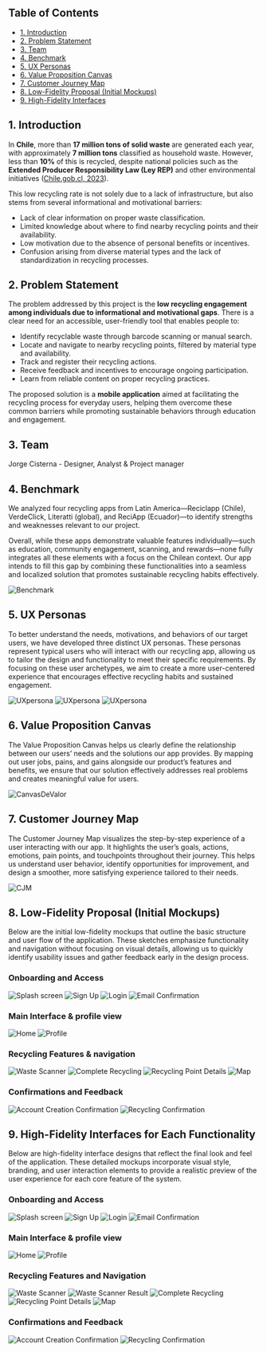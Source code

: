## Table of Contents

- [1. Introduction](#1-introduction)
- [2. Problem Statement](#2-problem-statement)
- [3. Team](#3-team)
- [4. Benchmark](#4-benchmark)
- [5. UX Personas](#5-ux-personas)
- [6. Value Proposition Canvas](#6-value-proposition-canvas)
- [7. Customer Journey Map](#7-customer-journey-map)
- [8. Low-Fidelity Proposal (Initial Mockups)](#8-low-fidelity-proposal-initial-mockups)
- [9. High-Fidelity Interfaces](#9-high-fidelity-interfaces-for-each-functionality)

## 1. Introduction

In **Chile**, more than **17 million tons of solid waste** are generated each year, with approximately **7 million tons** classified as household waste. However, less than **10%** of this is recycled, despite national policies such as the **Extended Producer Responsibility Law (Ley REP)** and other environmental initiatives ([Chile.gob.cl, 2023](https://www.chile.gob.cl/chile/blog/todos/nueva-ley-de-reciclaje-chile-avanza-en-sus-compromisos-medioambientales)).

This low recycling rate is not solely due to a lack of infrastructure, but also stems from several informational and motivational barriers:

- Lack of clear information on proper waste classification.
- Limited knowledge about where to find nearby recycling points and their availability.
- Low motivation due to the absence of personal benefits or incentives.
- Confusion arising from diverse material types and the lack of standardization in recycling processes.

## 2. Problem Statement

The problem addressed by this project is the **low recycling engagement among individuals due to informational and motivational gaps**. There is a clear need for an accessible, user-friendly tool that enables people to:

- Identify recyclable waste through barcode scanning or manual search.
- Locate and navigate to nearby recycling points, filtered by material type and availability.
- Track and register their recycling actions.
- Receive feedback and incentives to encourage ongoing participation.
- Learn from reliable content on proper recycling practices.

The proposed solution is a **mobile application** aimed at facilitating the recycling process for everyday users, helping them overcome these common barriers while promoting sustainable behaviors through education and engagement.

## 3. Team

Jorge Cisterna - Designer, Analyst & Project manager


## 4. Benchmark

We analyzed four recycling apps from Latin America—Reciclapp (Chile), VerdeClick, Literatti (global), and ReciApp (Ecuador)—to identify strengths and weaknesses relevant to our project.

Overall, while these apps demonstrate valuable features individually—such as education, community engagement, scanning, and rewards—none fully integrates all these elements with a focus on the Chilean context. Our app intends to fill this gap by combining these functionalities into a seamless and localized solution that promotes sustainable recycling habits effectively.

![Benchmark](https://github.com/J0RG3-/Loopa/blob/main/Benchamark%20Apps%20reciclaje.png)


## 5. UX Personas

To better understand the needs, motivations, and behaviors of our target users, we have developed three distinct UX personas. These personas represent typical users who will interact with our recycling app, allowing us to tailor the design and functionality to meet their specific requirements. By focusing on these user archetypes, we aim to create a more user-centered experience that encourages effective recycling habits and sustained engagement.

![UXpersona](https://github.com/J0RG3-/Loopa/blob/main/UX%20Persona%20-%20Valentina%20Rojas.png)
![UXpersona](https://github.com/J0RG3-/Loopa/blob/main/UX%20Persona%20-%20Juan%20Tapia.png)
![UXpersona](https://github.com/J0RG3-/Loopa/blob/main/UX%20Persona%20-%20Marta%20Gonz%C3%A1lez.png)

## 6. Value Proposition Canvas

The Value Proposition Canvas helps us clearly define the relationship between our users’ needs and the solutions our app provides. By mapping out user jobs, pains, and gains alongside our product’s features and benefits, we ensure that our solution effectively addresses real problems and creates meaningful value for users.

![CanvasDeValor](https://github.com/J0RG3-/Loopa/blob/main/Canvas%20de%20valor.jpg)


## 7. Customer Journey Map

The Customer Journey Map visualizes the step-by-step experience of a user interacting with our app. It highlights the user’s goals, actions, emotions, pain points, and touchpoints throughout their journey. This helps us understand user behavior, identify opportunities for improvement, and design a smoother, more satisfying experience tailored to their needs.

![CJM](https://github.com/J0RG3-/Loopa/blob/main/User%20Journey%20Map.jpg)


## 8. Low-Fidelity Proposal (Initial Mockups)
Below are the initial low-fidelity mockups that outline the basic structure and user flow of the application. These sketches emphasize functionality and navigation without focusing on visual details, allowing us to quickly identify usability issues and gather feedback early in the design process.

### Onboarding and Access
![Splash screen](https://github.com/J0RG3-/Loopa/blob/main/Wireframes%20-%20App%20de%20optimizaci%C3%B3n%20de%20reciclaje/Splash%20screen.png?raw=true)
![Sign Up](https://github.com/J0RG3-/Loopa/blob/main/Wireframes%20-%20App%20de%20optimizaci%C3%B3n%20de%20reciclaje/Registro.png?raw=true)
![Login](https://github.com/J0RG3-/Loopa/blob/main/Wireframes%20-%20App%20de%20optimizaci%C3%B3n%20de%20reciclaje/Login.png?raw=true)
![Email Confirmation](https://github.com/J0RG3-/Loopa/blob/main/Wireframes%20-%20App%20de%20optimizaci%C3%B3n%20de%20reciclaje/Correo%20confirmaci%C3%B3n.png?raw=true)

### Main Interface & profile view
![Home](https://github.com/J0RG3-/Loopa/blob/main/Wireframes%20-%20App%20de%20optimizaci%C3%B3n%20de%20reciclaje/Home.png?raw=true)
![Profile](https://github.com/J0RG3-/Loopa/blob/main/Wireframes%20-%20App%20de%20optimizaci%C3%B3n%20de%20reciclaje/Perfil.png?raw=true)

### Recycling Features & navigation
![Waste Scanner](https://github.com/J0RG3-/Loopa/blob/main/Wireframes%20-%20App%20de%20optimizaci%C3%B3n%20de%20reciclaje/Esc%C3%A1ner%20de%20residuos.png?raw=true)
![Complete Recycling](https://github.com/J0RG3-/Loopa/blob/main/Wireframes%20-%20App%20de%20optimizaci%C3%B3n%20de%20reciclaje/Completar%20reciclaje.png?raw=true)
![Recycling Point Details](https://github.com/J0RG3-/Loopa/blob/main/Wireframes%20-%20App%20de%20optimizaci%C3%B3n%20de%20reciclaje/Detalle%20punto%20limpio.png?raw=true)
![Map](https://github.com/J0RG3-/Loopa/blob/main/Wireframes%20-%20App%20de%20optimizaci%C3%B3n%20de%20reciclaje/Mapa.png?raw=true)

### Confirmations and Feedback
![Account Creation Confirmation](https://github.com/J0RG3-/Loopa/blob/main/Wireframes%20-%20App%20de%20optimizaci%C3%B3n%20de%20reciclaje/Confirmaci%C3%B3n%20creaci%C3%B3n%20cuenta.png?raw=true)
![Recycling Confirmation](https://github.com/J0RG3-/Loopa/blob/main/Wireframes%20-%20App%20de%20optimizaci%C3%B3n%20de%20reciclaje/Confirmaci%C3%B3n%20reciclaje.png?raw=true)

## 9. High-Fidelity Interfaces for Each Functionality
Below are high-fidelity interface designs that reflect the final look and feel of the application. These detailed mockups incorporate visual style, branding, and user interaction elements to provide a realistic preview of the user experience for each core feature of the system.


### Onboarding and Access
![Splash screen](https://github.com/J0RG3-/Loopa/blob/main/Mockups%20-%20App%20de%20optimizaci%C3%B3n%20de%20reciclaje/Splash%20screen.png?raw=true)
![Sign Up](https://github.com/J0RG3-/Loopa/blob/main/Mockups%20-%20App%20de%20optimizaci%C3%B3n%20de%20reciclaje/Registro.png?raw=true)
![Login](https://github.com/J0RG3-/Loopa/blob/main/Mockups%20-%20App%20de%20optimizaci%C3%B3n%20de%20reciclaje/Login.png?raw=true)
![Email Confirmation](https://github.com/J0RG3-/Loopa/blob/main/Mockups%20-%20App%20de%20optimizaci%C3%B3n%20de%20reciclaje/Correo%20confirmaci%C3%B3n.png?raw=true)

### Main Interface & profile view
![Home](https://github.com/J0RG3-/Loopa/blob/main/Mockups%20-%20App%20de%20optimizaci%C3%B3n%20de%20reciclaje/Home.png?raw=true)
![Profile](https://github.com/J0RG3-/Loopa/blob/main/Mockups%20-%20App%20de%20optimizaci%C3%B3n%20de%20reciclaje/Perfil.png?raw=true)

### Recycling Features and Navigation
![Waste Scanner](https://github.com/J0RG3-/Loopa/blob/main/Mockups%20-%20App%20de%20optimizaci%C3%B3n%20de%20reciclaje/Esc%C3%A1ner%20de%20residuos.png?raw=true)
![Waste Scanner Result](https://github.com/J0RG3-/Loopa/blob/main/Mockups%20-%20App%20de%20optimizaci%C3%B3n%20de%20reciclaje/Esc%C3%A1ner%20de%20residuos%20resultado.png?raw=true)
![Complete Recycling](https://github.com/J0RG3-/Loopa/blob/main/Mockups%20-%20App%20de%20optimizaci%C3%B3n%20de%20reciclaje/Completar%20reciclaje.png?raw=true)
![Recycling Point Details](https://github.com/J0RG3-/Loopa/blob/main/Mockups%20-%20App%20de%20optimizaci%C3%B3n%20de%20reciclaje/Detalle%20punto%20limpio.png?raw=true)
![Map](https://github.com/J0RG3-/Loopa/blob/main/Mockups%20-%20App%20de%20optimizaci%C3%B3n%20de%20reciclaje/Mapa.png?raw=true)

### Confirmations and Feedback
![Account Creation Confirmation](https://github.com/J0RG3-/Loopa/blob/main/Mockups%20-%20App%20de%20optimizaci%C3%B3n%20de%20reciclaje/Confirmaci%C3%B3n%20creaci%C3%B3n%20cuenta.png?raw=true)
![Recycling Confirmation](https://github.com/J0RG3-/Loopa/blob/main/Mockups%20-%20App%20de%20optimizaci%C3%B3n%20de%20reciclaje/Confirmaci%C3%B3n%20reciclaje.png?raw=true)





